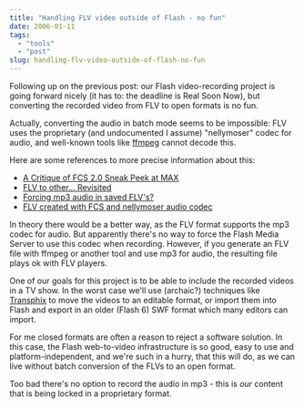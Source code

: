 ```yaml
---
title: "Handling FLV video outside of Flash - no fun"
date: 2006-01-11
tags: 
  - "tools"
  - "post"
slug: handling-flv-video-outside-of-flash-no-fun
---
```


Following up on the previous post: our Flash video-recording project is going forward nicely (it has to: the deadline is Real Soon Now), but converting the recorded video from FLV to open formats is no fun.

Actually, converting the audio in batch mode seems to be impossible: FLV uses the proprietary (and undocumented I assume) "nellymoser" codec for audio, and well-known tools like [ffmpeg](http://ffmpeg.sourceforge.net) cannot decode this.

Here are some references to more precise information about this:

- [A Critique of FCS 2.0 Sneak Peek at MAX](http://www.communitymx.com/content/article.cfm?cid=0F44C&print=true)
- [FLV to other... Revisited](http://idtech.blogspot.com/2005/02/flv-to-other-revisited.html)
- [Forcing mp3 audio in saved FLV's?](http://www.macromedia.com/cfusion/webforums/forum/messageview.cfm?catid=266&threadid=868432&enterthread=y#3107524)
- [FLV created with FCS and nellymoser audio codec](http://casario.blogs.com/mmworld/2005/04/flv_created_by_.html)

In theory there would be a better way, as the FLV format supports the mp3 codec for audio. But apparently there's no way to force the Flash Media Server to use this codec when recording. However, if you generate an FLV file with ffmpeg or another tool and use mp3 for audio, the resulting file plays ok with FLV players.

One of our goals for this project is to be able to include the recorded videos in a TV show. In the worst case we'll use (archaic?) techniques like [Transphix](http://www.google.ch/search?q=transphix) to move the videos to an editable format, or import them into Flash and export in an older (Flash 6) SWF format which many editors can import.

For me closed formats are often a reason to reject a software solution. In this case, the Flash web-to-video infrastructure is so good, easy to use and platform-independent, and we're such in a hurry, that this will do, as we can live without batch conversion of the FLVs to an open format.

Too bad there's no option to record the audio in mp3 - this is _our_ content that is being locked in a proprietary format.

